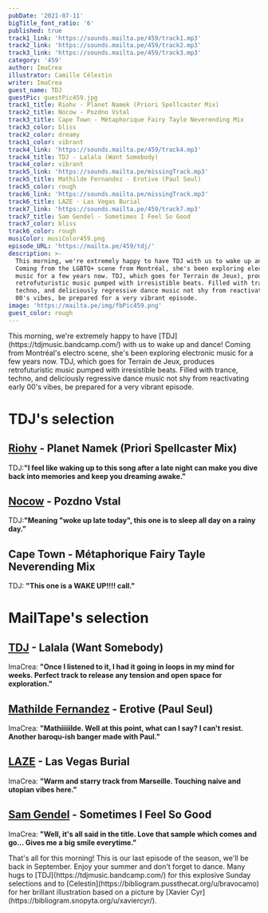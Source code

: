 ```yaml
---
pubDate: '2021-07-11'
bigTitle_font_ratio: '6'
published: true
track1_link: 'https://sounds.mailta.pe/459/track1.mp3'
track2_link: 'https://sounds.mailta.pe/459/track2.mp3'
track3_link: 'https://sounds.mailta.pe/459/track3.mp3'
category: '459'
author: ImaCrea
illustrator: Camille Célestin
writer: ImaCrea
guest_name: TDJ
guestPic: guestPic459.jpg
track1_title: Riohv - Planet Namek (Priori Spellcaster Mix)
track2_title: Nocow - Pozdno Vstal
track3_title: Cape Town - Métaphorique Fairy Tayle Neverending Mix
track3_color: bliss
track2_color: dreamy
track1_color: vibrant
track4_link: 'https://sounds.mailta.pe/459/track4.mp3'
track4_title: TDJ - Lalala (Want Somebody)
track4_color: vibrant
track5_link: 'https://sounds.mailta.pe/missingTrack.mp3'
track5_title: Mathilde Fernandez - Erotive (Paul Seul)
track5_color: rough
track6_link: 'https://sounds.mailta.pe/missingTrack.mp3'
track6_title: LAZE - Las Vegas Burial
track7_link: 'https://sounds.mailta.pe/459/track7.mp3'
track7_title: Sam Gendel - Sometimes I Feel So Good
track7_color: bliss
track6_color: rough
musiColor: musiColor459.png
episode_URL: 'https://mailta.pe/459/tdj/'
description: >-
  This morning, we're extremely happy to have TDJ with us to wake up and dance!
  Coming from the LGBTQ+ scene from Montréal, she's been exploring electronic
  music for a few years now. TDJ, which goes for Terrain de Jeux), produces
  retrofuturistic music pumped with irresistible beats. Filled with trance,
  techno, and deliciously regressive dance music not shy from reactivating early
  00's vibes, be prepared for a very vibrant episode.
image: 'https://mailta.pe/img/fbPic459.png'
guest_color: rough
---
```


<p id="introduction">This morning, we're extremely happy to have [TDJ](https://tdjmusic.bandcamp.com/) with us to wake up and dance! Coming from Montréal's electro scene, she's been exploring electronic music for a few years now. TDJ, which goes for Terrain de Jeux, produces retrofuturistic music pumped with irresistible beats. Filled with trance, techno, and deliciously regressive dance music not shy from reactivating early 00's vibes, be prepared for a very vibrant episode.</p>

# TDJ's selection

## [Riohv](https://latenightburners.bandcamp.com/album/places-ive-been) - Planet Namek (Priori Spellcaster Mix)
TDJ:**"**I feel like waking up to this song after a late night can make you dive back into memories and keep you dreaming awake.**"**

## [Nocow](https://turborecordings.bandcamp.com/album/alone) - Pozdno Vstal 
TDJ:**"**Meaning "woke up late today", this one is to sleep all day on a rainy day.**"**

## Cape Town - Métaphorique Fairy Tayle Neverending Mix
TDJ: **"**This one is a WAKE UP!!!! call.**"**

# MailTape's selection

## [TDJ](https://tdjmusic.bandcamp.com/) - Lalala (Want Somebody)
ImaCrea: **"**Once I listened to it, I had it going in loops in my mind for weeks. Perfect track to release any tension and open space for exploration.**"**

## [Mathilde Fernandez](https://mathildefernandez.bandcamp.com/) - Erotive (Paul Seul)
ImaCrea: **"**Mathiiiiilde. Well at this point, what can I say? I can't resist. Another baroqu-ish banger made with Paul.**"**

## [LAZE](https://soundcloud.com/laze_music) - Las Vegas Burial
ImaCrea: **"**Warm and starry track from Marseille. Touching naive and utopian vibes here.**"**

## [Sam Gendel](https://samgendel.bandcamp.com/album/fresh-bread) - Sometimes I Feel So Good
ImaCrea: **"**Well, it's all said in the title. Love that sample which comes and go... Gives me a big smile everytime.**"** 

<p id="outroduction"> That's all for this morning! This is our last episode of the season, we'll be back in September. Enjoy your summer and don't forget to dance. Many hugs to [TDJ](https://tdjmusic.bandcamp.com/) for this explosive Sunday selections and to [Celestin](https://bibliogram.pussthecat.org/u/bravocamo) for her brillant illustration based on a picture by [Xavier Cyr](https://bibliogram.snopyta.org/u/xaviercyr/).</p>
